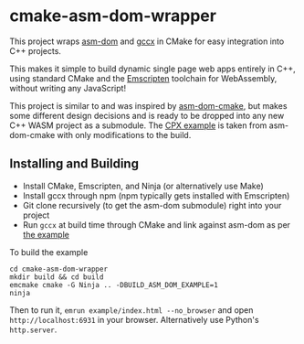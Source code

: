 # cmake-asm-dom-wrapper

This project wraps [asm-dom](https://github.com/mbasso/asm-dom) and [gccx](https://github.com/mbasso/gccx) in CMake for easy integration into C++ projects.

This makes it simple to build dynamic single page web apps entirely in C++, using standard CMake and the [Emscripten](https://emscripten.org/) toolchain for WebAssembly, without writing any JavaScript!

This project is similar to and was inspired by [asm-dom-cmake](https://github.com/ArthurSonzogni/asm-dom-cmake), but makes some different design decisions and is ready to be dropped into any new C++ WASM project as a submodule.
The [CPX example](example/) is taken from asm-dom-cmake with only modifications to the build.

## Installing and Building
* Install CMake, Emscripten, and Ninja (or alternatively use Make) 
* Install gccx through npm (npm typically gets installed with Emscripten)
* Git clone recursively (to get the asm-dom submodule) right into your project
* Run `gccx` at build time through CMake and link against asm-dom as per [the example](example/CMakeLists.txt)

To build the example
```
cd cmake-asm-dom-wrapper
mkdir build && cd build
emcmake cmake -G Ninja .. -DBUILD_ASM_DOM_EXAMPLE=1
ninja
```
Then to run it, `emrun example/index.html --no_browser` and open `http://localhost:6931` in your browser. Alternatively use Python's `http.server`.
